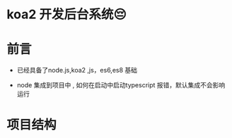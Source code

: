 # koa2 开发后台系统😔

# 前言

* 已经具备了node.js,koa2 ,js，es6,es8 基础

* node 集成到项目中 , 如何在启动中启动typescript 报错，默认集成不会影响运行

# 项目结构


